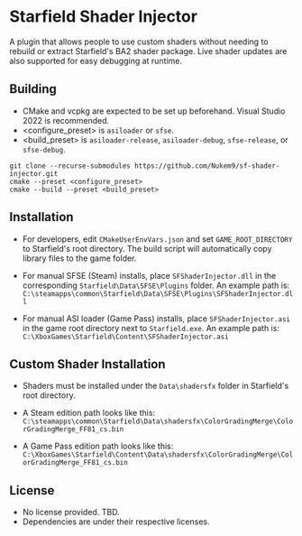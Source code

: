 # Starfield Shader Injector

A plugin that allows people to use custom shaders without needing to rebuild or extract Starfield's BA2 shader package. Live shader updates are also supported for easy debugging at runtime.

## Building

- CMake and vcpkg are expected to be set up beforehand. Visual Studio 2022 is recommended.
- \<configure_preset\> is `asiloader` or `sfse`.
- \<build_preset\> is `asiloader-release`, `asiloader-debug`, `sfse-release`, or `sfse-debug`.

```
git clone --recurse-submodules https://github.com/Nukem9/sf-shader-injector.git
cmake --preset <configure_preset>
cmake --build --preset <build_preset>
```

## Installation

- For developers, edit `CMakeUserEnvVars.json` and set `GAME_ROOT_DIRECTORY` to Starfield's root directory. The build script will automatically copy library files to the game folder.

- For manual SFSE (Steam) installs, place `SFShaderInjector.dll` in the corresponding `Starfield\Data\SFSE\Plugins` folder. An example path is: `C:\steamapps\common\Starfield\Data\SFSE\Plugins\SFShaderInjector.dll`

- For manual ASI loader (Game Pass) installs, place `SFShaderInjector.asi` in the game root directory next to `Starfield.exe`. An example path is: `C:\XboxGames\Starfield\Content\SFShaderInjector.asi`

## Custom Shader Installation

- Shaders must be installed under the `Data\shadersfx` folder in Starfield's root directory.

- A Steam edition path looks like this: `C:\steamapps\common\Starfield\Data\shadersfx\ColorGradingMerge\ColorGradingMerge_FF81_cs.bin`

- A Game Pass edition path looks like this: `C:\XboxGames\Starfield\Content\Data\shadersfx\ColorGradingMerge\ColorGradingMerge_FF81_cs.bin`

## License

- No license provided. TBD.
- Dependencies are under their respective licenses.
